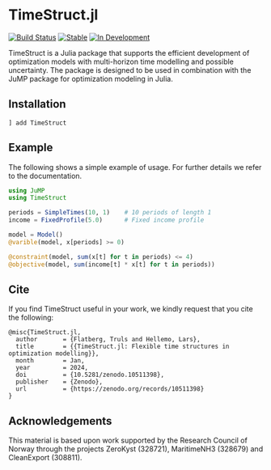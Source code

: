 # TimeStruct.jl
[![Build Status](https://github.com/sintefore/TimeStruct.jl/workflows/CI/badge.svg)](https://github.com/sintefore/TimeStruct.jl/actions?query=workflow%3ACI)
[![Stable](https://img.shields.io/badge/docs-stable-blue.svg)](https://sintefore.github.io/TimeStruct.jl/stable/)
[![In Development](https://img.shields.io/badge/docs-dev-blue.svg)](https://sintefore.github.io/TimeStruct.jl/dev/)

TimeStruct is a Julia package that supports the efficient development of optimization models with multi-horizon time modelling and possible uncertainty. 
The package is designed to be used in combination with the JuMP package for optimization modeling in Julia.

## Installation

```
] add TimeStruct
```

## Example

The following shows a simple example of usage. For further details we refer to the documentation. 

```julia 
using JuMP
using TimeStruct

periods = SimpleTimes(10, 1)    # 10 periods of length 1
income = FixedProfile(5.0)      # Fixed income profile 

model = Model()
@varible(model, x[periods] >= 0)

@constraint(model, sum(x[t] for t in periods) <= 4)
@objective(model, sum(income[t] * x[t] for t in periods))
```

## Cite
If you find TimeStruct useful in your work, we kindly request that you cite the
following:
```
@misc{TimeStruct.jl,
  author       = {Flatberg, Truls and Hellemo, Lars},
  title        = {{TimeStruct.jl: Flexible time structures in optimization modelling}},
  month        = Jan,
  year         = 2024,
  doi          = {10.5281/zenodo.10511398},
  publisher    = {Zenodo},
  url          = {https://zenodo.org/records/10511398}
}
```


## Acknowledgements

This material is based upon work supported by the Research Council of Norway through the projects ZeroKyst (328721), MaritimeNH3 (328679) and CleanExport (308811).


